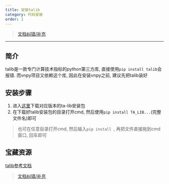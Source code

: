 ```yaml
---
title: 安装talib
category: 代码安装
order: 1
---
```


> [文档纠错/补充](https://github.com/dumengru/docs_vnpy/tree/master/docs/_docs)
---

## 简介
talib是一款专门计算技术指标的python第三方库, 直接使用`pip install talib`会报错. 而vnpy项目又依赖这个库, 因此在安装vnpy之前, 建议先把talib装好

## 安装步骤
1. 进入[这里](https://www.lfd.uci.edu/~gohlke/pythonlibs/#ta-lib)下载对应版本的ta-lib安装包
2. 在下载好talib安装包的目录打开cmd, 然后使用`pip install TA_LIB...`(完整文件名)即可

> 也可在任意目录打开cmd, 然后输入`pip install `, 再把文件直接拖到cmd窗口, 回车即可

## 宝藏资源

[talib参考文档](https://github.com/HuaRongSAO/talib-document)


> [文档纠错/补充](https://github.com/dumengru/docs_vnpy/tree/master/docs/_docs)